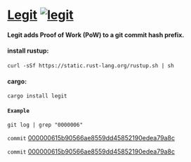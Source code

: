 # [Legit](https://github.com/RandyMcMillan/legit.git) [![legit](https://github.com/RandyMcMillan/legit/actions/workflows/automate.yml/badge.svg)](https://github.com/RandyMcMillan/legit/actions/workflows/automate.yml)

#### Legit adds Proof of Work (PoW) to a git commit hash prefix.

#### install rustup:

```
curl -sSf https://static.rust-lang.org/rustup.sh | sh
```

#### cargo:

```
cargo install legit
```

#### `Example`

```
git log | grep "0000006"
```

`commit` [000000615b90566ae8559dd45852190edea79a8c](https://github.com/RandyMcMillan/legit/commit/000000615b90566ae8559dd45852190edea79a8c)

`commit` [000000615b90566ae8559dd45852190edea79a8c](https://github.com/RandyMcMillan/legit/commit/000000615b90566ae8559dd45852190edea79a8c)

